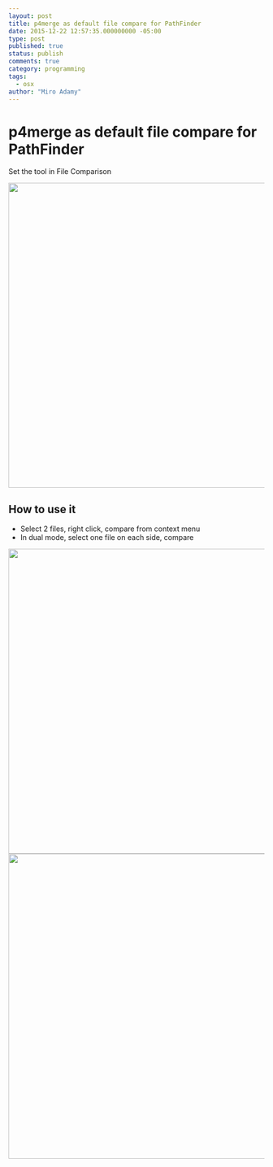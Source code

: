 ```yaml
---
layout: post
title: p4merge as default file compare for PathFinder
date: 2015-12-22 12:57:35.000000000 -05:00
type: post
published: true
status: publish
comments: true
category: programming
tags: 
  - osx
author: "Miro Adamy"
---
```


# p4merge as default file compare for PathFinder

Set the tool in File Comparison

<img src="/images/Screen%20Shot%202015-12-22%20at%2009.30.23.png" alt="" width="600"  />


## How to use it

* Select 2 files, right click, compare from context menu
* In dual mode, select one file on each side, compare

<img src="/images/2015-12-22_09-30-47.png" alt="" width="600"  />


<img src="/images/2015-12-22_09-30-34.png" alt="" width="600"  />

